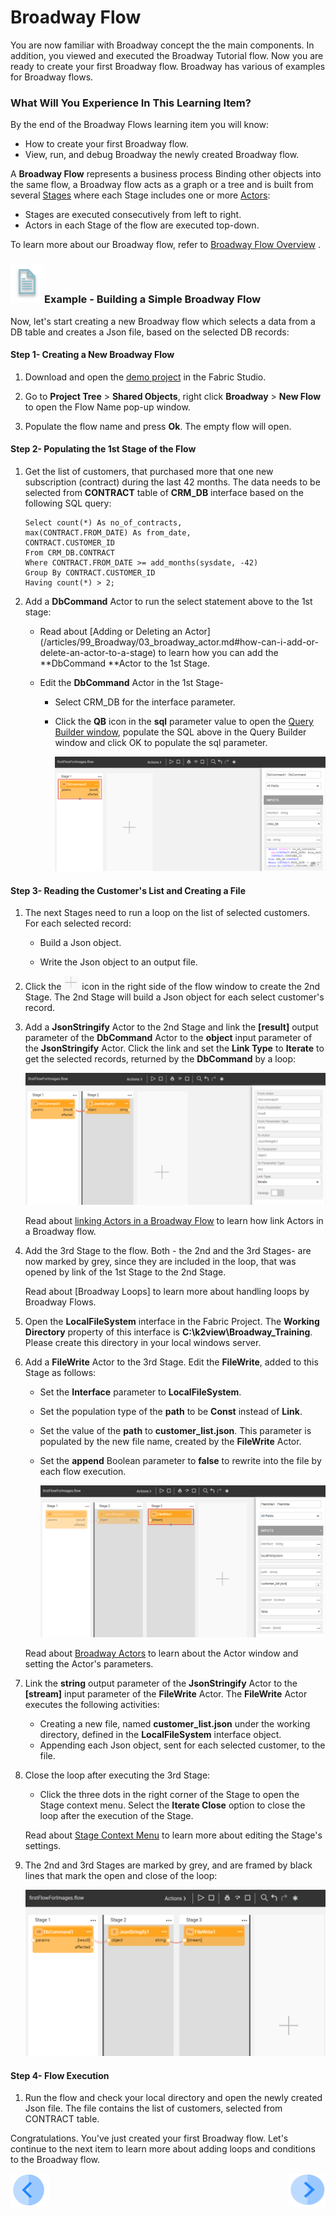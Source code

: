 # Broadway Flow 

You are now familiar with Broadway concept the the main components. In addition, you viewed and executed the Broadway Tutorial flow. Now you are ready to create your first Broadway flow. Broadway has various of examples for Broadway flows. 

### What Will You Experience In This Learning Item?

By the end of the Broadway Flows learning item you will know:

- How to create your first Broadway flow.
- View, run, and debug Broadway the newly created Broadway flow.

A **Broadway Flow** represents a business process Binding other objects into the same flow, a Broadway flow acts as a graph or a tree and is built from several [Stages](/articles/99_Broadway/19_broadway_flow_stages.md) where each Stage includes one or more [Actors](/articles/99_Broadway/03_broadway_actor.md):

- Stages are executed consecutively from left to right.
- Actors in each Stage of the flow are executed top-down.

To learn more about our Broadway flow, refer to [Broadway Flow Overview](/articles/99_Broadway/16_broadway_flow_overview.md) .

### ![](/academy/Training_Level_1/03_fabric_basic_LU/images/example.png)Example - Building a Simple Broadway Flow

Now, let's start creating a new Broadway flow which selects a data from a DB table and creates a Json file, based on the selected DB records:

#### Step 1- Creating a New Broadway Flow

1. Download and open the [demo project](/articles/demo_project) in the Fabric Studio. 

2. Go to **Project Tree** > **Shared Objects**, right click **Broadway** > **New Flow** to open the Flow Name pop-up window.

3. Populate the flow name and press **Ok**. The empty flow will open.

#### Step 2- Populating the 1st Stage of the Flow

1. Get the list of customers,  that purchased more that one new subscription (contract) during the last 42 months. The data needs to be selected from **CONTRACT** table of **CRM_DB** interface based on the following SQL query:

     ```
     Select count(*) As no_of_contracts,
     max(CONTRACT.FROM_DATE) As from_date,
     CONTRACT.CUSTOMER_ID
     From CRM_DB.CONTRACT
     Where CONTRACT.FROM_DATE >= add_months(sysdate, -42)
     Group By CONTRACT.CUSTOMER_ID
     Having count(*) > 2;
     ```

 2. Add a **DbCommand** Actor to run the select statement above to the 1st stage: 

       -  Read about [Adding or Deleting an Actor] (/articles/99_Broadway/03_broadway_actor.md#how-can-i-add-or-delete-an-actor-to-a-stage) to learn how you can add the **DbCommand **Actor to the 1st Stage.

       - Edit the **DbCommand** Actor in the 1st Stage-

         - Select CRM_DB for the interface parameter.

         - Click the **QB** icon in the **sql** parameter value to open the [Query Builder window](/articles/11_query_builder/02_query_builder_window.md), populate the SQL above in the Query Builder window and click OK to populate the sql parameter.

           ![DbCommand-Example](/academy/Training_Level_1/99_Broadway/images/MyFirstFlow_Example_Stage1.png)

#### Step 3- Reading the Customer's List and Creating a File
1. The next Stages need to run a loop on the list of selected customers. For each selected record: 

   - Build a Json object.

   - Write the Json object to an output file.

2. Click the ![plus](/academy/Training_Level_1/99_Broadway/images/plus_icon.png) icon in the right side of the flow window to create the 2nd Stage. The 2nd Stage will build a Json object for each select customer's record.

3. Add a **JsonStringify** Actor to the 2nd Stage and link the **[result]** output parameter of the **DbCommand** Actor  to the **object** input parameter of the **JsonStringify** Actor. Click the link and set the **Link Type** to **Iterate** to get the selected records, returned by the **DbCommand** by a loop:

   ![JsonStringify](/academy/Training_Level_1/99_Broadway/images/MyFirstFlow_Example_Stage2.png)

   Read about [linking Actors in a Broadway Flow](/articles/99_Broadway/20_broadway_flow_linking_actors.md) to learn how link Actors in a Broadway flow.

4. Add the 3rd Stage to the flow. Both - the 2nd and the 3rd Stages- are now marked by grey, since they are included in the loop, that was opened by link of the 1st Stage to the 2nd Stage. 

   Read about [Broadway Loops] to learn more about handling loops by Broadway Flows. 

5. Open the **LocalFileSystem** interface in the Fabric Project. The **Working Directory** property of this interface is **C:\k2view\Broadway_Training**. Please create this directory in your local windows server.

6. Add a **FileWrite** Actor to the 3rd Stage. Edit the **FileWrite**, added to this Stage as follows:

   - Set the **Interface** parameter to **LocalFileSystem**. 

   - Set the population type of the **path** to be **Const** instead of **Link**.

   - Set the value of the **path** to **customer_list.json**. This parameter is populated by the new file name, created by the **FileWrite** Actor.

   - Set the **append** Boolean parameter to **false** to rewrite into the file by each flow execution.

     ![FileWrite](/academy/Training_Level_1/99_Broadway/images/MyFirstFlow_Example_Stage3.png)

   Read about [Broadway Actors](/articles/99_Broadway/03_broadway_actor.md) to learn about the Actor window and setting the Actor's parameters. 

7. Link the **string** output parameter of the **JsonStringify** Actor to the **[stream]** input parameter of the **FileWrite** Actor. The **FileWrite** Actor executes the following activities:

   - Creating a new file, named **customer_list.json** under the working directory, defined in the **LocalFileSystem** interface object.
   - Appending each Json object, sent for each selected customer, to the file.

8. Close the loop after executing the 3rd Stage:

   - Click the three dots in the right corner of the Stage to open the Stage context menu. Select the **Iterate Close** option to close the loop after the execution of the Stage.

    Read about [Stage Context Menu](/articles/99_Broadway/18_broadway_flow_window.md#stage-context-menu)  to learn more about editing the Stage's settings.

9. The 2nd and 3rd Stages are marked by grey, and are framed by black lines that mark the open and close of the loop:

   ![image](/academy/Training_Level_1/99_Broadway/images/MyFirstFlow_Example_Stage3_close_loop.png)

#### Step 4- Flow Execution

1. Run the flow and check your local directory and open the newly created Json file. The file contains the list of customers, selected from CONTRACT table.



Congratulations. You've just created your first Broadway flow. Let's continue to the next item to learn more about adding loops and conditions to the Broadway flow.

[![Previous](/articles/images/Previous.png)](/academy/Training_Level_1/99_Broadway/04_broadway_tutorials.md)[<img align="right" width="60" height="54" src="/articles/images/Next.png">](/academy/Training_Level_1/99_Broadway/06_broadway_flow_adding_loops_and_conditions.md)
